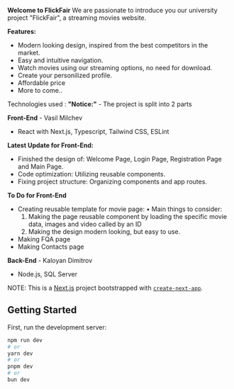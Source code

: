 **Welcome to FlickFair**
We are passionate to introduce you our university project "FlickFair", a streaming movies website. 

**Features:**
- Modern looking design, inspired from the best competitors in the market.
- Easy and intuitive navigation.
- Watch movies using our streaming options, no need for download.
- Create your personilized profile.
- Affordable price
- More to come..

Technologies used :
**"Notice:"** - The project is split into 2 parts 

**Front-End** - Vasil Milchev
- React with Next.js, Typescript, Tailwind CSS, ESLint

**Latest Update for Front-End:**
- Finished the design of: Welcome Page, Login Page, Registration Page and Main Page.
- Code optimization: Utilizing reusable components.
- Fixing project structure: Organizing components and app routes.

**To Do for Front-End**
- Creating reusable template for movie page:
•	Main things to consider: 
  1.	Making the page reusable component by loading the specific movie data, images and video called by an ID
  2.	Making the design modern looking, but easy to use.
- Making FQA page
- Making Contacts page


**Back-End** - Kaloyan Dimitrov
- Node.js, SQL Server







NOTE: This is a [Next.js](https://nextjs.org) project bootstrapped with [`create-next-app`](https://nextjs.org/docs/app/api-reference/cli/create-next-app).

## Getting Started

First, run the development server:

```bash
npm run dev
# or
yarn dev
# or
pnpm dev
# or
bun dev
```
